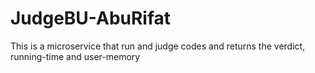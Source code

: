 # JudgeBU-AbuRifat
This is a microservice that run and judge codes and returns the verdict, running-time and user-memory
